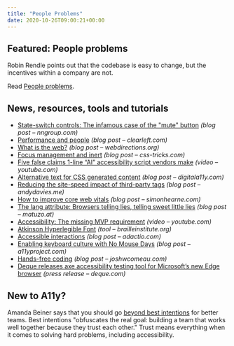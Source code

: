 ```yaml
---
title: "People Problems"
date: 2020-10-26T09:00:21+00:00
---
```


## Featured: People problems

Robin Rendle points out that the codebase is easy to change, but the incentives within a company are not.

Read [People problems](https://css-tricks.com/people-problems/).

## News, resources, tools and tutorials

* [State-switch controls: The infamous case of the "mute" button](https://www.nngroup.com/articles/state-switch-buttons/) _(blog post – nngroup.com)_
* [Performance and people](https://clearleft.com/posts/performance-and-people) _(blog post – clearleft.com)_
* [What is the web?](https://www.webdirections.org/blog/what-is-the-web/) _(blog post – webdirections.org)_
* [Focus management and inert](https://css-tricks.com/focus-management-and-inert/) _(blog post – css-tricks.com)_
* [Five false claims 1-line “AI” accessibility script vendors make](https://www.youtube.com/watch?v=e-3xlUarxRQ) _(video – youtube.com)_
* [Alternative text for CSS generated content](https://www.digitala11y.com/understanding-sc-2-5-3-label-in-name/) _(blog post – digitala11y.com)_
* [Reducing the site-speed impact of third-party tags](https://andydavies.me/blog/2020/10/02/reducing-the-site-speed-impact-of-third-party-tags/) _(blog post – andydavies.me)_
* [How to improve core web vitals](https://simonhearne.com/2020/core-web-vitals/) _(blog post – simonhearne.com)_
* [The lang attribute: Browsers telling lies, telling sweet little lies](https://www.matuzo.at/blog/lang-attribute/) _(blog post – matuzo.at)_
* [Accessibility: The missing MVP requirement](https://www.youtube.com/watch?v=nn2yoEJTNW4) _(video – youtube.com)_
* [Atkinson Hyperlegible Font](https://www.brailleinstitute.org/freefont) _(tool – brailleinstitute.org)_
* [Accessible interactions](https://adactio.com/journal/17546) _(blog post – adactio.com)_
* [Enabling keyboard culture with No Mouse Days](https://www.a11yproject.com/posts/2020-10-15-no-mouse-days/) _(blog post – a11yproject.com)_
* [Hands-free coding](https://joshwcomeau.com/accessibility/hands-free-coding/) _(blog post – joshwcomeau.com)_
* [Deque releases axe accessibility testing tool for Microsoft’s new Edge browser](https://www.deque.com/blog/introducing-axe-for-new-edge-browser) _(press release – deque.com)_

## New to A11y?

Amanda Beiner says that you should go [beyond best intentions](https://thoughtbot.com/blog/beyond-best-intentions) for better teams. Best intentions "obfuscates the real goal: building a team that works well together because they trust each other." Trust means everything when it comes to solving hard problems, including accessibility.